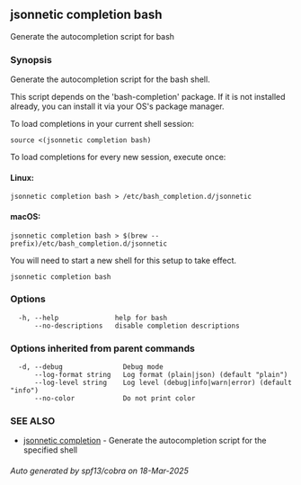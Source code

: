 ## jsonnetic completion bash

Generate the autocompletion script for bash

### Synopsis

Generate the autocompletion script for the bash shell.

This script depends on the 'bash-completion' package.
If it is not installed already, you can install it via your OS's package manager.

To load completions in your current shell session:

	source <(jsonnetic completion bash)

To load completions for every new session, execute once:

#### Linux:

	jsonnetic completion bash > /etc/bash_completion.d/jsonnetic

#### macOS:

	jsonnetic completion bash > $(brew --prefix)/etc/bash_completion.d/jsonnetic

You will need to start a new shell for this setup to take effect.


```
jsonnetic completion bash
```

### Options

```
  -h, --help              help for bash
      --no-descriptions   disable completion descriptions
```

### Options inherited from parent commands

```
  -d, --debug               Debug mode
      --log-format string   Log format (plain|json) (default "plain")
      --log-level string    Log level (debug|info|warn|error) (default "info")
      --no-color            Do not print color
```

### SEE ALSO

* [jsonnetic completion](jsonnetic_completion.md)	 - Generate the autocompletion script for the specified shell

###### Auto generated by spf13/cobra on 18-Mar-2025
